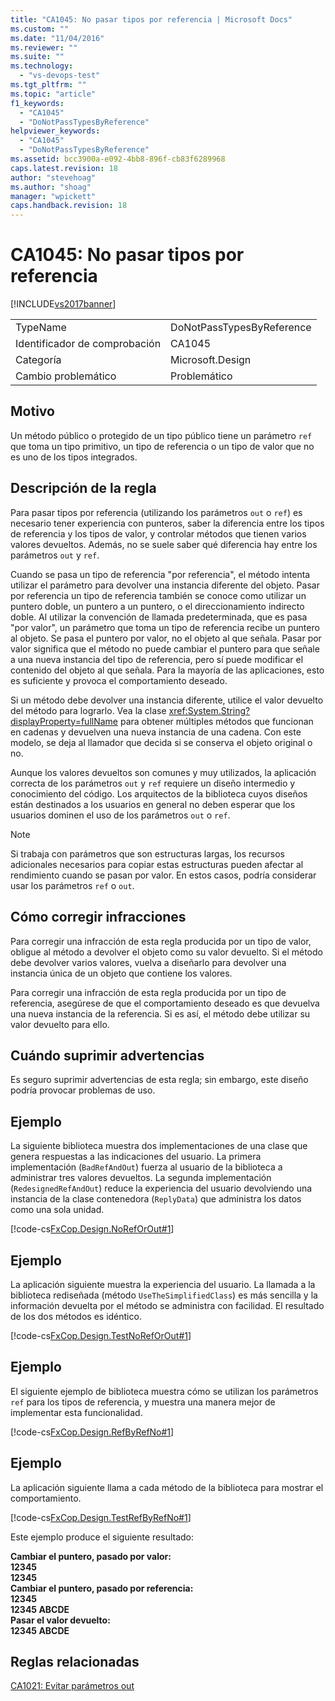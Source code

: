 ```yaml
---
title: "CA1045: No pasar tipos por referencia | Microsoft Docs"
ms.custom: ""
ms.date: "11/04/2016"
ms.reviewer: ""
ms.suite: ""
ms.technology: 
  - "vs-devops-test"
ms.tgt_pltfrm: ""
ms.topic: "article"
f1_keywords: 
  - "CA1045"
  - "DoNotPassTypesByReference"
helpviewer_keywords: 
  - "CA1045"
  - "DoNotPassTypesByReference"
ms.assetid: bcc3900a-e092-4bb8-896f-cb83f6289968
caps.latest.revision: 18
author: "stevehoag"
ms.author: "shoag"
manager: "wpickett"
caps.handback.revision: 18
---
```

# CA1045: No pasar tipos por referencia
[!INCLUDE[vs2017banner](../code-quality/includes/vs2017banner.md)]

|||  
|-|-|  
|TypeName|DoNotPassTypesByReference|  
|Identificador de comprobación|CA1045|  
|Categoría|Microsoft.Design|  
|Cambio problemático|Problemático|  
  
## Motivo  
 Un método público o protegido de un tipo público tiene un parámetro `ref` que toma un tipo primitivo, un tipo de referencia o un tipo de valor que no es uno de los tipos integrados.  
  
## Descripción de la regla  
 Para pasar tipos por referencia \(utilizando los parámetros `out` o `ref`\) es necesario tener experiencia con punteros, saber la diferencia entre los tipos de referencia y los tipos de valor, y controlar métodos que tienen varios valores devueltos.  Además, no se suele saber qué diferencia hay entre los parámetros `out` y `ref`.  
  
 Cuando se pasa un tipo de referencia "por referencia", el método intenta utilizar el parámetro para devolver una instancia diferente del objeto. Pasar por referencia un tipo de referencia también se conoce como utilizar un puntero doble, un puntero a un puntero, o el direccionamiento indirecto doble. Al utilizar la convención de llamada predeterminada, que es pasa "por valor", un parámetro que toma un tipo de referencia recibe un puntero al objeto.  Se pasa el puntero por valor, no el objeto al que señala.  Pasar por valor significa que el método no puede cambiar el puntero para que señale a una nueva instancia del tipo de referencia, pero sí puede modificar el contenido del objeto al que señala.  Para la mayoría de las aplicaciones, esto es suficiente y provoca el comportamiento deseado.  
  
 Si un método debe devolver una instancia diferente, utilice el valor devuelto del método para lograrlo.  Vea la clase <xref:System.String?displayProperty=fullName> para obtener múltiples métodos que funcionan en cadenas y devuelven una nueva instancia de una cadena.  Con este modelo, se deja al llamador que decida si se conserva el objeto original o no.  
  
 Aunque los valores devueltos son comunes y muy utilizados, la aplicación correcta de los parámetros `out` y `ref` requiere un diseño intermedio y conocimiento del código.  Los arquitectos de la biblioteca cuyos diseños están destinados a los usuarios en general no deben esperar que los usuarios dominen el uso de los parámetros `out` o `ref`.  
  
> [!NOTE]
>  Si trabaja con parámetros que son estructuras largas, los recursos adicionales necesarios para copiar estas estructuras pueden afectar al rendimiento cuando se pasan por valor.  En estos casos, podría considerar usar los parámetros `ref` o `out`.  
  
## Cómo corregir infracciones  
 Para corregir una infracción de esta regla producida por un tipo de valor, obligue al método a devolver el objeto como su valor devuelto.  Si el método debe devolver varios valores, vuelva a diseñarlo para devolver una instancia única de un objeto que contiene los valores.  
  
 Para corregir una infracción de esta regla producida por un tipo de referencia, asegúrese de que el comportamiento deseado es que devuelva una nueva instancia de la referencia.  Si es así, el método debe utilizar su valor devuelto para ello.  
  
## Cuándo suprimir advertencias  
 Es seguro suprimir advertencias de esta regla; sin embargo, este diseño podría provocar problemas de uso.  
  
## Ejemplo  
 La siguiente biblioteca muestra dos implementaciones de una clase que genera respuestas a las indicaciones del usuario.  La primera implementación \(`BadRefAndOut`\) fuerza al usuario de la biblioteca a administrar tres valores devueltos.  La segunda implementación \(`RedesignedRefAndOut`\) reduce la experiencia del usuario devolviendo una instancia de la clase contenedora \(`ReplyData`\) que administra los datos como una sola unidad.  
  
 [!code-cs[FxCop.Design.NoRefOrOut#1](../code-quality/codesnippet/CSharp/ca1045-do-not-pass-types-by-reference_1.cs)]  
  
## Ejemplo  
 La aplicación siguiente muestra la experiencia del usuario.  La llamada a la biblioteca rediseñada \(método `UseTheSimplifiedClass`\) es más sencilla y la información devuelta por el método se administra con facilidad.  El resultado de los dos métodos es idéntico.  
  
 [!code-cs[FxCop.Design.TestNoRefOrOut#1](../code-quality/codesnippet/CSharp/ca1045-do-not-pass-types-by-reference_2.cs)]  
  
## Ejemplo  
 El siguiente ejemplo de biblioteca muestra cómo se utilizan los parámetros `ref` para los tipos de referencia, y muestra una manera mejor de implementar esta funcionalidad.  
  
 [!code-cs[FxCop.Design.RefByRefNo#1](../code-quality/codesnippet/CSharp/ca1045-do-not-pass-types-by-reference_3.cs)]  
  
## Ejemplo  
 La aplicación siguiente llama a cada método de la biblioteca para mostrar el comportamiento.  
  
 [!code-cs[FxCop.Design.TestRefByRefNo#1](../code-quality/codesnippet/CSharp/ca1045-do-not-pass-types-by-reference_4.cs)]  
  
 Este ejemplo produce el siguiente resultado:  
  
  **Cambiar el puntero, pasado por valor:**  
**12345**  
**12345**  
**Cambiar el puntero, pasado por referencia:**  
**12345**  
**12345 ABCDE**  
**Pasar el valor devuelto:**  
**12345 ABCDE**   
## Reglas relacionadas  
 [CA1021: Evitar parámetros out](../code-quality/ca1021-avoid-out-parameters.md)